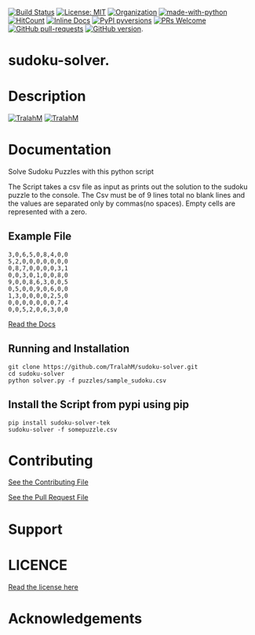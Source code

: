 [![Build Status](https://travis-ci.com/TralahM/sudoku-solver.svg?branch=master)](https://travis-ci.com/TralahM/sudoku-solver)
[![License: MIT](https://img.shields.io/badge/License-MIT-red.svg)](https://opensource.org/licenses/MIT)
[![Organization](https://img.shields.io/badge/Org-TralahTek-blue.svg)](https://github.com/TralahTek)
[![made-with-python](https://img.shields.io/badge/Made%20with-Python-1f425f.svg)](https://www.python.org/)
[![HitCount](http://hits.dwyl.io/TralahM/sudoku-solver.svg)](http://dwyl.io/TralahM/sudoku-solver)
[![Inline Docs](http://inch-ci.org/github/TralahM/sudoku-solver.svg?branch=master)](http://inch-ci.org/github/TralahM/sudoku-solver)
[![PyPI pyversions](https://img.shields.io/pypi/pyversions/ansicolortags.svg)](https://pypi.python.org/pypi/ansicolortags/)
[![PRs Welcome](https://img.shields.io/badge/PRs-welcome-brightgreen.svg?style=flat-square)](https://github.com/TralahM/pull/)
[![GitHub pull-requests](https://img.shields.io/github/issues-pr/Naereen/StrapDown.js.svg)](https://gitHub.com/TralahM/sudoku-solver/pull/)
[![GitHub version](https://badge.fury.io/gh/Naereen%2FStrapDown.js.svg)](https://github.com/TralahM/sudoku-solver).

# sudoku-solver.

# Description

[![TralahM](https://img.shields.io/badge/Engineer-TralahM-blue.svg?style=for-the-badge)](https://github.com/TralahM)
[![TralahM](https://img.shields.io/badge/Maintainer-TralahM-green.svg?style=for-the-badge)](https://github.com/TralahM)

# Documentation
Solve Sudoku Puzzles with this python script

The Script takes a csv file as input as prints out the solution to the sudoku puzzle to the console.
The Csv must be of 9 lines total no blank lines and the values are separated only by commas(no spaces).
Empty cells are represented with a zero.

## Example File

```csv
3,0,6,5,0,8,4,0,0
5,2,0,0,0,0,0,0,0
0,8,7,0,0,0,0,3,1
0,0,3,0,1,0,0,8,0
9,0,0,8,6,3,0,0,5
0,5,0,0,9,0,6,0,0
1,3,0,0,0,0,2,5,0
0,0,0,0,0,0,0,7,4
0,0,5,2,0,6,3,0,0
```

[Read the Docs](https://sudoku-solver.readthedocs.io)



## Running and Installation

```console
git clone https://github.com/TralahM/sudoku-solver.git
cd sudoku-solver
python solver.py -f puzzles/sample_sudoku.csv
```

## Install the Script from pypi using pip

```console
pip install sudoku-solver-tek
sudoku-solver -f somepuzzle.csv
```

# Contributing
[See the Contributing File](CONTRIBUTING.rst)


[See the Pull Request File](PULL_REQUEST_TEMPLATE.md)


# Support

# LICENCE

[Read the license here](LICENSE)


# Acknowledgements


